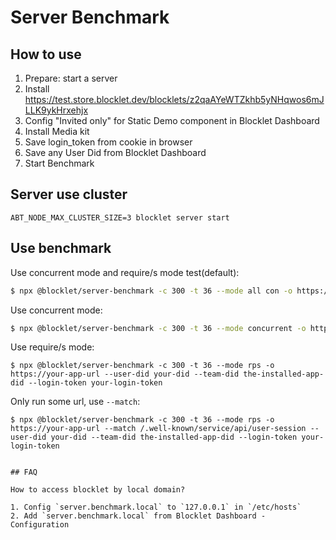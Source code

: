 # Server Benchmark

## How to use

1. Prepare: start a server
2. Install https://test.store.blocklet.dev/blocklets/z2qaAYeWTZkhb5yNHqwos6mJLLK9ykHrxehjx
3. Config "Invited only" for Static Demo component in Blocklet Dashboard
4. Install Media kit
5. Save login_token from cookie in browser
6. Save any User Did from Blocklet Dashboard
7. Start Benchmark

## Server use cluster

`ABT_NODE_MAX_CLUSTER_SIZE=3 blocklet server start`

## Use benchmark

Use concurrent mode and require/s mode test(default):

```bash
$ npx @blocklet/server-benchmark -c 300 -t 36 --mode all con -o https://your-app-url --user-did your-did --team-did the-installed-app-did --login-token your-login-token
```

Use concurrent mode:

```bash
$ npx @blocklet/server-benchmark -c 300 -t 36 --mode concurrent -o https://your-app-url --user-did your-did --team-did the-installed-app-did --login-token your-login-token
```

Use require/s mode:

```
$ npx @blocklet/server-benchmark -c 300 -t 36 --mode rps -o https://your-app-url --user-did your-did --team-did the-installed-app-did --login-token your-login-token
```

Only run some url, use `--match`:

```
$ npx @blocklet/server-benchmark -c 300 -t 36 --mode rps -o https://your-app-url --match /.well-known/service/api/user-session --user-did your-did --team-did the-installed-app-did --login-token your-login-token
```

```

## FAQ

How to access blocklet by local domain?

1. Config `server.benchmark.local` to `127.0.0.1` in `/etc/hosts`
2. Add `server.benchmark.local` from Blocklet Dashboard - Configuration
```

